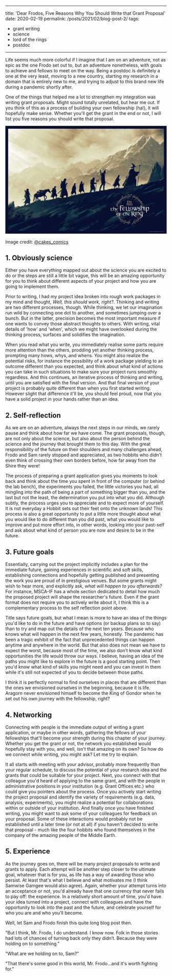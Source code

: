 
---
title: 'Dear Frodos, Five Reasons Why You Should Write that Grant Proposal'
date: 2020-02-19
permalink: /posts/2021/02/blog-post-2/
tags:
  - grant writing
  - science
  - lord of the rings
  - postdoc
---

Life seems much more colorful if I imagine that I am on an adventure, not as epic as the one Frodo set out to, but an adventure nonetheless, with goals to achieve and fellows to meet on the way. Being a postdoc is definitely a one at the very least, moving to a new country, starting my research in a domain that is entirely new to me, and trying to adjust to this brand new life during a pandemic shortly after. 

One of the things that helped me a lot to strengthen my integration was writing grant proposals. Might sound totally unrelated, but hear me out. If you think of this as a process of building your own fellowship (ha!), it will hopefully make sense. Whether you'll get the grant in the end or not, I will list you five reasons you should write that proposal.

![](/images/lotr.jpeg)

 Image credit: [@cakes_comics](https://twitter.com/cakes_comics/status/1200029604553142272)

## 1. Obviously science

Either you have everything mapped out about the science you are excited to do or the steps are still a little bit vague, this will be an amazing opportunity for you to think about different aspects of your project and how you are going to implement them. 

Prior to writing, I had my project idea broken into rough work packages in my mind and thought, *Well, this should work, right?*.  Thinking and writing are two different processes, though. While thinking, we let our imagination run wild by connecting one dot to another, and sometimes  jumping over a bunch. But in the latter, precision becomes the most important measure if one wants to convey those abstract thoughts to others. With writing, vital details of 'how' and 'when', which we might have overlooked during the thinking process, surfaces and solidifies the imagination. 

When you read what you write, you immediately realise some parts require more attention than the others, prodding yet another thinking process, prompting many hows, whys, and whens. You might also realize the potential risks, for instance the possibility of a work package yielding to an outcome different than you expected, and think about what kind of actions you can take in such situations to make sure your project runs smoothly regardless. And this continues, an iterative process of  thinking and writing, until you are satisfied with the final version. And that final version of your project is probably quite different than when you first started writing. However slight that difference it'll be, you should feel proud, now that you have a solid project in your hands rather than an idea.



## 2. Self-reflection

As we are on an adventure, always the next steps in our minds, we rarely pause and think about how far we have come. The grant proposals, though, are not only about the science, but also about the person behind the science and the journey that brought them to this day. With the great responsibility of the future on their shoulders and many challenges ahead, Frodo and Sam rarely stopped and appreciated, as two hobbits who didn't even think of crossing their own borders before, how far away from the Shire they were! 

The process of preparing a grant application gives you moments to look back and think about the time you spent in front of the computer (or behind the lab bench), the experiments you failed, the little victories you had, all mingling into the path of being a part of something bigger than you, and the last but not the least, the determination you put into what you did. Although subtly, the process urges you to appreciate and to expect more of yourself. It is not everyday a Hobbit sets out their feet onto the unknown lands! This process is also a great opportunity to put a little more thought about what you would like to do different than you did past, what you would like to improve and put more effort into, in other words, looking into your past-self and ask about what kind of person you are now and desire to be in the future. 

## 3. Future goals

Essentially, carrying out the project implicitly includes a plan for the immediate future, gaining experiences in scientific and soft skills, establishing connections and hopefully getting published and presenting the work you are proud of in prestigious venues. But some grants might wish to hear more, and explicitly ask, *what will happen to you afterwards?* For instance, MSCA-IF has a whole section dedicated to detail how much the proposed project will shape the researcher's future. Even if the grant format does not require you to actively write about it, I think this is a complementary process to the self reflection point above. 

Title says future goals, but what I mean is more to have an idea of the things you'd like to do in the future and have options (or backup plans so to say) than to try and map out the details of the next ten years. Because who knows what will happen in the next few years, honestly. The pandemic has been a tragic exhibit of the fact that unprecedented things can happen anytime and anywhere in the world. But that also does not mean we have to expect the worst, because most of the time, we also don't know what kind opportunities the life would throw our ways. I believe, having an idea of the paths you might like to explore in the future is a good starting point. Then you'd know what kind of skills you might need and you can invest in them while it's still not expected of you to decide between those paths. 

I think it is perfectly normal to find ourselves in places that are different than the ones we envisioned ourselves in the beginning, because it is life.  Aragorn never envisioned himself to become the King of Gondor when he set out his own journey with the fellowship, right?

## 4. Networking 

Connecting with people is the immediate output of writing a grant application, or maybe in other words, gathering the fellows of your fellowships that'll become your strength during this chapter of your journey.  Whether you get the grant or not, the network you established would hopefully stay with you, and well, isn't that  amazing on its own? So how do we connect while writing, you might ask? Let me try to explain.

It all starts with meeting with your advisor, probably more frequently than your regular schedule, to discuss the potential of your research idea and the grants that could be suitable for your project. Next, you connect with that colleague you'd heard of applying to the same grant, and with the people in administrative positions in your institution (e.g. Grant Offices etc.) who could give you pointers about the process.  Once you actively start writing the project proposal and identify the variety of requirements (e.g. data, analysis, experiments), you might realize a potential for collaborations within or outside of your institution. And finally once you have finished writing, you might want to ask some of your colleagues for feedback on your proposal. Some of these interactions would probably not be established until a later time (or not at all) if you haven't decided to write that proposal - much like the four hobbits who found themselves in the company of the amazing people of the Middle Earth. 

## 5. Experience 

As the journey goes on, there will be many project proposals to write and grants to apply. Each attempt will be another step closer to the ultimate goal, whatever that is for you, as life has a way of awarding those who persist.  At least that's what I believe and what motivates me (I think Samwise Gamgee would also agree). Again, whether your attempt turns into an acceptance or not, you'd already have that one currency that never fails to pay off: the experience. In a relatively short amount of time, you'd have your idea turned into a project, connect with colleagues and  have the opportunity to look into the past and the future, and celebrate yourself for who you are and who you'll become. 

Well, let Sam and Frodo finish this quite long blog post then.

"But I think, Mr. Frodo, I do understand. I know now. Folk in those stories had lots of chances of turning back only they didn’t. Because they were holding on to something."

"What are we holding on to, Sam?"

"That there's some good in this world, Mr. Frodo...and it's worth fighting for."